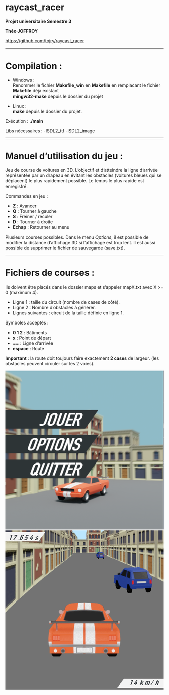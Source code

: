 # raycast_racer

**Projet universitaire Semestre 3**

**Théo JOFFROY**

https://github.com/tojry/raycast_racer

***

# Compilation :
* Windows :  
Renommer le fichier **Makefile_win** en **Makefile** en remplacant le fichier **Makefile** déjà existant  
**mingw32-make** depuis le dossier du projet

* Linux :  
**make** depuis le dossier du projet.

Exécution : **./main**

Libs nécessaires : -lSDL2_ttf  -lSDL2_image


***

# Manuel d’utilisation du jeu :

Jeu de course de voitures en 3D.
L’objectif et d’atteindre la ligne d’arrivée représentée par un drapeau en évitant les obstacles (voitures bleues qui se déplacent) le plus rapidement possible.
Le temps le plus rapide est enregistré.

Commandes en jeu :
* **Z** : Avancer
* **Q** : Tourner à gauche
* **S** : Freiner / reculer
* **D** : Tourner à droite
* **Echap** : Retourner au menu

Plusieurs courses possibles.
Dans le menu *Options*, il est possible de modifier la distance d’affichage 3D si l’affichage est trop lent. Il est aussi possible de supprimer le fichier de sauvegarde (save.txt).

***

# Fichiers de courses :

Ils doivent être placés dans le dossier maps et s’appeler mapX.txt avec X >= 0 (maximum 4).
* Ligne 1 : taille du circuit (nombre de cases de côté).
* Ligne 2 : Nombre d’obstacles à générer.
* Lignes suivantes : circuit de la taille définie en ligne 1.

Symboles acceptés :
* **0 1 2** : Bâtiments
* **x** : Point de départ
* **==** : Ligne d’arrivée
* **espace** : Route

**Important** : la route doit toujours faire exactement **2 cases** de largeur. (les obstacles peuvent circuler sur les 2 voies).

![Menu](title.png)
![Jeu](race.png)
